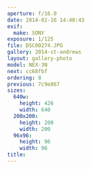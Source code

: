```yaml
---
aperture: f/16.0
date: 2014-02-16 14:48:43
exif:
  make: SONY
exposure: 1/125
file: DSC00274.JPG
gallery: 2014-st-andrews
layout: gallery-photo
model: NEX-3N
next: cc68fbf
ordering: 8
previous: 7c9e867
sizes:
  640w:
    height: 426
    width: 640
  200x200:
    height: 200
    width: 200
  96x96:
    height: 96
    width: 96
title: 
---
```

